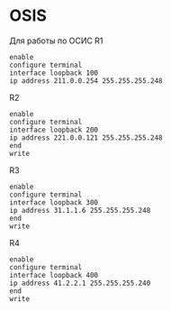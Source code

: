 # OSIS
Для работы по ОСИС
R1
```text
enable
configure terminal
interface loopback 100
ip address 211.0.0.254 255.255.255.248

```
R2
```text
enable
configure terminal
interface loopback 200
ip address 221.0.0.121 255.255.255.248
end
write

```
R3
```text
enable
configure terminal
interface loopback 300
ip address 31.1.1.6 255.255.255.248
end
write

```
R4
```text
enable
configure terminal
interface loopback 400
ip address 41.2.2.1 255.255.255.240
end
write


```